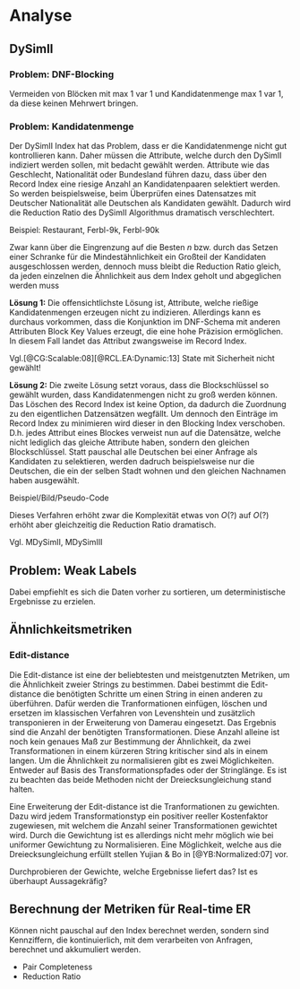 # Analyse

## DySimII

### Problem: DNF-Blocking

Vermeiden von Blöcken mit max 1 var 1 und Kandidatenmenge max 1 var 1, da diese
keinen Mehrwert bringen.

### Problem: Kandidatenmenge

Der DySimII Index hat das Problem, dass er die Kandidatenmenge nicht gut
kontrollieren kann. Daher müssen die Attribute, welche durch den DySimII
indiziert werden sollen, mit bedacht gewählt werden. Attribute wie das
Geschlecht, Nationalität oder Bundesland führen dazu, dass über den Record Index
eine riesige Anzahl an Kandidatenpaaren selektiert werden. So werden
beispielsweise, beim Überprüfen eines Datensatzes mit Deutscher Nationalität
alle Deutschen als Kandidaten gewählt. Dadurch wird die Reduction Ratio des
DySimII Algorithmus dramatisch verschlechtert.

Beispiel: Restaurant, Ferbl-9k, Ferbl-90k

Zwar kann über die Eingrenzung auf die Besten $n$ bzw. durch das Setzen einer
Schranke für die Mindestähnlichkeit ein Großteil der Kandidaten ausgeschlossen
werden, dennoch muss bleibt die Reduction Ratio gleich, da jeden einzelnen die
Ähnlichkeit aus dem Index geholt und abgeglichen werden muss

**Lösung 1:** Die offensichtlichste Lösung ist, Attribute, welche rießige
Kandidatenmengen erzeugen nicht zu indizieren. Allerdings kann es durchaus
vorkommen, dass die Konjunktion im DNF-Schema mit anderen Attributen Block Key
Values erzeugt, die eine hohe Präzision ermöglichen. In diesem Fall landet das
Attribut zwangsweise im Record Index.

Vgl.[@CG:Scalable:08][@RCL.EA:Dynamic:13] State mit Sicherheit nicht gewählt!

**Lösung 2:** Die zweite Lösung setzt voraus, dass die Blockschlüssel so gewählt
wurden, dass Kandidatenmengen nicht zu groß werden können. Das Löschen des
Record Index ist keine Option, da dadurch die Zuordnung zu den eigentlichen
Datzensätzen wegfällt. Um dennoch den Einträge im Record Index zu minimieren
wird dieser in den Blocking Index verschoben. D.h. jedes Attribut eines Blockes
verweist nun auf die Datensätze, welche nicht lediglich das gleiche Attribute
haben, sondern den gleichen Blockschlüssel. Statt pauschal alle Deutschen bei
einer Anfrage als Kandidaten zu selektieren, werden dadruch beispielsweise nur
die Deutschen, die ein der selben Stadt wohnen und den gleichen Nachnamen haben
ausgewählt.

Beispiel/Bild/Pseudo-Code

Dieses Verfahren erhöht zwar die Komplexität etwas von $O(?)$ auf $O(?)$
erhöht aber gleichzeitig die Reduction Ratio dramatisch.

Vgl. MDySimII, MDySimIII

## Problem: Weak Labels

Dabei empfiehlt es sich die Daten vorher zu sortieren, um deterministische
Ergebnisse zu erzielen.

## Ähnlichkeitsmetriken

### Edit-distance

Die Edit-distance ist eine der beliebtesten und meistgenutzten Metriken, um die
Ähnlichkeit zweier Strings zu bestimmen. Dabei bestimmt die Edit-distance die
benötigten Schritte um einen String in einen anderen zu überführen. Dafür werden
die Tranformationen einfügen, löschen und ersetzen im klassischen Verfahren von
Levenshtein und zusätzlich transponieren in der Erweiterung von
Damerau eingesetzt. Das Ergebnis sind die Anzahl der benötigten
Transformationen. Diese Anzahl alleine ist noch kein genaues Maß zur Bestimmung
der Ähnlichkeit, da zwei Transformationen in einem kürzeren String kritischer
sind als in einem langen. Um die Ähnlichkeit zu normalisieren gibt es zwei
Möglichkeiten. Entweder auf Basis des Transformationspfades oder der
Stringlänge. Es ist zu beachten das beide Methoden nicht der Dreiecksungleichung
stand halten.

Eine Erweiterung der Edit-distance ist die Tranformationen zu gewichten. Dazu
wird jedem Transformationstyp ein positiver reeller Kostenfaktor zugewiesen, mit
welchem die Anzahl seiner Transformationen gewichtet wird. Durch die Gewichtung
ist es allerdings nicht mehr möglich wie bei uniformer Gewichtung zu
Normalisieren. Eine Möglichkeit, welche aus die Dreiecksungleichung erfüllt
stellen Yujian & Bo in [@YB:Normalized:07] vor.

Durchprobieren der Gewichte, welche Ergebnisse liefert das? Ist es überhaupt
Aussagekräfig?

## Berechnung der Metriken für Real-time ER

Können nicht pauschal auf den Index berechnet werden, sondern sind Kennziffern,
die kontinuierlich, mit dem verarbeiten von Anfragen, berechnet und akkumuliert
werden.

* Pair Completeness
* Reduction Ratio
